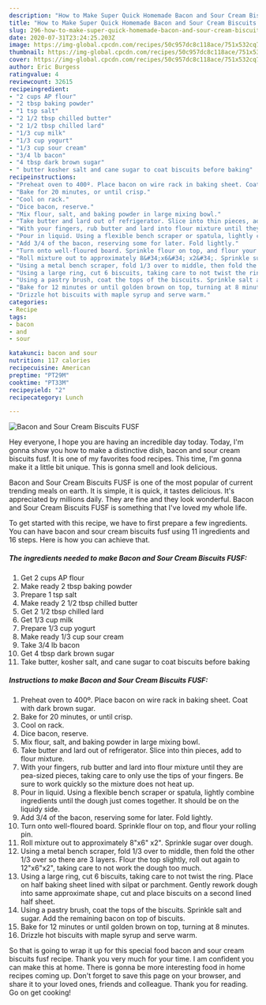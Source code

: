 ```yaml
---
description: "How to Make Super Quick Homemade Bacon and Sour Cream Biscuits FUSF"
title: "How to Make Super Quick Homemade Bacon and Sour Cream Biscuits FUSF"
slug: 296-how-to-make-super-quick-homemade-bacon-and-sour-cream-biscuits-fusf
date: 2020-07-31T23:24:25.203Z
image: https://img-global.cpcdn.com/recipes/50c957dc8c118ace/751x532cq70/bacon-and-sour-cream-biscuits-fusf-recipe-main-photo.jpg
thumbnail: https://img-global.cpcdn.com/recipes/50c957dc8c118ace/751x532cq70/bacon-and-sour-cream-biscuits-fusf-recipe-main-photo.jpg
cover: https://img-global.cpcdn.com/recipes/50c957dc8c118ace/751x532cq70/bacon-and-sour-cream-biscuits-fusf-recipe-main-photo.jpg
author: Eric Burgess
ratingvalue: 4
reviewcount: 32615
recipeingredient:
- "2 cups AP flour"
- "2 tbsp baking powder"
- "1 tsp salt"
- "2 1/2 tbsp chilled butter"
- "2 1/2 tbsp chilled lard"
- "1/3 cup milk"
- "1/3 cup yogurt"
- "1/3 cup sour cream"
- "3/4 lb bacon"
- "4 tbsp dark brown sugar"
- " butter kosher salt and cane sugar to coat biscuits before baking"
recipeinstructions:
- "Preheat oven to 400º. Place bacon on wire rack in baking sheet. Coat with dark brown sugar."
- "Bake for 20 minutes, or until crisp."
- "Cool on rack."
- "Dice bacon, reserve."
- "Mix flour, salt, and baking powder in large mixing bowl."
- "Take butter and lard out of refrigerator. Slice into thin pieces, add to flour mixture."
- "With your fingers, rub butter and lard into flour mixture until they are pea-sized pieces, taking care to only use the tips of your fingers. Be sure to work quickly so the mixture does not heat up."
- "Pour in liquid. Using a flexible bench scraper or spatula, lightly combine ingredients until the dough just comes together. It should be on the liquidy side."
- "Add 3/4 of the bacon, reserving some for later. Fold lightly."
- "Turn onto well-floured board. Sprinkle flour on top, and flour your rolling pin."
- "Roll mixture out to approximately 8&#34;x6&#34; x2&#34;. Sprinkle sugar over dough."
- "Using a metal bench scraper, fold 1/3 over to middle, then fold the other 1/3 over so there are 3 layers. Flour the top slightly, roll out again to 12&#34;x6&#34;x2&#34;, taking care to not work the dough too much."
- "Using a large ring, cut 6 biscuits, taking care to not twist the ring. Place on half baking sheet lined with silpat or parchment. Gently rework dough into same approximate shape, cut and place biscuits on a second lined half sheet."
- "Using a pastry brush, coat the tops of the biscuits. Sprinkle salt and sugar. Add the remaining bacon on top of biscuits."
- "Bake for 12 minutes or until golden brown on top, turning at 8 minutes."
- "Drizzle hot biscuits with maple syrup and serve warm."
categories:
- Recipe
tags:
- bacon
- and
- sour

katakunci: bacon and sour 
nutrition: 117 calories
recipecuisine: American
preptime: "PT29M"
cooktime: "PT33M"
recipeyield: "2"
recipecategory: Lunch

---
```



![Bacon and Sour Cream Biscuits FUSF](https://img-global.cpcdn.com/recipes/50c957dc8c118ace/751x532cq70/bacon-and-sour-cream-biscuits-fusf-recipe-main-photo.jpg)

Hey everyone, I hope you are having an incredible day today. Today, I'm gonna show you how to make a distinctive dish, bacon and sour cream biscuits fusf. It is one of my favorites food recipes. This time, I'm gonna make it a little bit unique. This is gonna smell and look delicious.

Bacon and Sour Cream Biscuits FUSF is one of the most popular of current trending meals on earth. It is simple, it is quick, it tastes delicious. It's appreciated by millions daily. They are fine and they look wonderful. Bacon and Sour Cream Biscuits FUSF is something that I've loved my whole life.




To get started with this recipe, we have to first prepare a few ingredients. You can have bacon and sour cream biscuits fusf using 11 ingredients and 16 steps. Here is how you can achieve that.

<!--inarticleads1-->

##### The ingredients needed to make Bacon and Sour Cream Biscuits FUSF:

1. Get 2 cups AP flour
1. Make ready 2 tbsp baking powder
1. Prepare 1 tsp salt
1. Make ready 2 1/2 tbsp chilled butter
1. Get 2 1/2 tbsp chilled lard
1. Get 1/3 cup milk
1. Prepare 1/3 cup yogurt
1. Make ready 1/3 cup sour cream
1. Take 3/4 lb bacon
1. Get 4 tbsp dark brown sugar
1. Take  butter, kosher salt, and cane sugar to coat biscuits before baking




<!--inarticleads2-->

##### Instructions to make Bacon and Sour Cream Biscuits FUSF:

1. Preheat oven to 400º. Place bacon on wire rack in baking sheet. Coat with dark brown sugar.
1. Bake for 20 minutes, or until crisp.
1. Cool on rack.
1. Dice bacon, reserve.
1. Mix flour, salt, and baking powder in large mixing bowl.
1. Take butter and lard out of refrigerator. Slice into thin pieces, add to flour mixture.
1. With your fingers, rub butter and lard into flour mixture until they are pea-sized pieces, taking care to only use the tips of your fingers. Be sure to work quickly so the mixture does not heat up.
1. Pour in liquid. Using a flexible bench scraper or spatula, lightly combine ingredients until the dough just comes together. It should be on the liquidy side.
1. Add 3/4 of the bacon, reserving some for later. Fold lightly.
1. Turn onto well-floured board. Sprinkle flour on top, and flour your rolling pin.
1. Roll mixture out to approximately 8&#34;x6&#34; x2&#34;. Sprinkle sugar over dough.
1. Using a metal bench scraper, fold 1/3 over to middle, then fold the other 1/3 over so there are 3 layers. Flour the top slightly, roll out again to 12&#34;x6&#34;x2&#34;, taking care to not work the dough too much.
1. Using a large ring, cut 6 biscuits, taking care to not twist the ring. Place on half baking sheet lined with silpat or parchment. Gently rework dough into same approximate shape, cut and place biscuits on a second lined half sheet.
1. Using a pastry brush, coat the tops of the biscuits. Sprinkle salt and sugar. Add the remaining bacon on top of biscuits.
1. Bake for 12 minutes or until golden brown on top, turning at 8 minutes.
1. Drizzle hot biscuits with maple syrup and serve warm.




So that is going to wrap it up for this special food bacon and sour cream biscuits fusf recipe. Thank you very much for your time. I am confident you can make this at home. There is gonna be more interesting food in home recipes coming up. Don't forget to save this page on your browser, and share it to your loved ones, friends and colleague. Thank you for reading. Go on get cooking!
